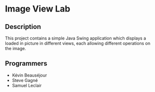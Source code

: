 # Image View Lab

## Description

This project contains a simple Java Swing application which displays a loaded in picture in different views, each allowing different operations on the image. 

## Programmers 
- Kévin Beauséjour
- Steve Gagné
- Samuel Leclair

